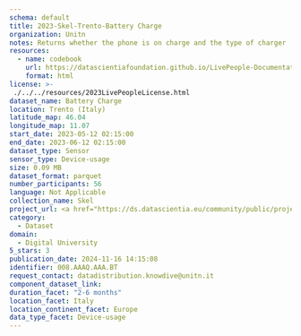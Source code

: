 ```yaml
---
schema: default
title: 2023-Skel-Trento-Battery Charge
organization: Unitn
notes: Returns whether the phone is on charge and the type of charger
resources:
  - name: codebook
    url: https://datascientiafoundation.github.io/LivePeople-Documentation/codebooks/2023_SKEL_Trento_batterycharge.html
    format: html
license: >-
 ./../../resources/2023LivePeopleLicense.html
dataset_name: Battery Charge
location: Trento (Italy)
latitude_map: 46.04
longitude_map: 11.07
start_date: 2023-05-12 02:15:00
end_date: 2023-06-12 02:15:00
dataset_type: Sensor
sensor_type: Device-usage
size: 0.09 MB
dataset_format: parquet
number_participants: 56
language: Not Applicable
collection_name: Skel
project_url: <a href="https://ds.datascientia.eu/community/public/projects/">https://ds.datascientia.eu/community/public/projects/</a>
category: 
  - Dataset
domain: 
  - Digital University
5_stars: 3
publication_date: 2024-11-16 14:15:08
identifier: 008.AAAQ.AAA.BT
request_contact: datadistribution.knowdive@unitn.it
component_dataset_link: 
duration_facet: "2-6 months"
location_facet: Italy
location_continent_facet: Europe
data_type_facet: Device-usage
---
```


